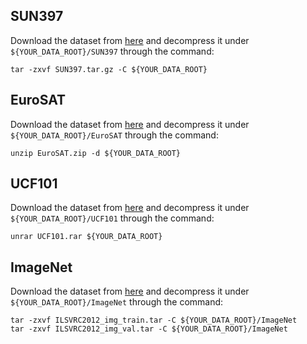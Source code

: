 ## SUN397
Download the dataset from [here](http://vision.princeton.edu/projects/2010/SUN/SUN397.tar.gz) and decompress it under `${YOUR_DATA_ROOT}/SUN397` through the command:
```
tar -zxvf SUN397.tar.gz -C ${YOUR_DATA_ROOT}
```

## EuroSAT
Download the dataset from [here](https://madm.dfki.de/files/sentinel/EuroSAT.zip) and decompress it under `${YOUR_DATA_ROOT}/EuroSAT` through the command:
```
unzip EuroSAT.zip -d ${YOUR_DATA_ROOT}
```

## UCF101
Download the dataset from [here](https://www.crcv.ucf.edu/data/UCF101/UCF101.rar) and decompress it under `${YOUR_DATA_ROOT}/UCF101` through the command:
```
unrar UCF101.rar ${YOUR_DATA_ROOT}
```

## ImageNet
Download the dataset from [here](https://image-net.org/download.php) and decompress it under `${YOUR_DATA_ROOT}/ImageNet` through the command:
```
tar -zxvf ILSVRC2012_img_train.tar -C ${YOUR_DATA_ROOT}/ImageNet
tar -zxvf ILSVRC2012_img_val.tar -C ${YOUR_DATA_ROOT}/ImageNet
```
